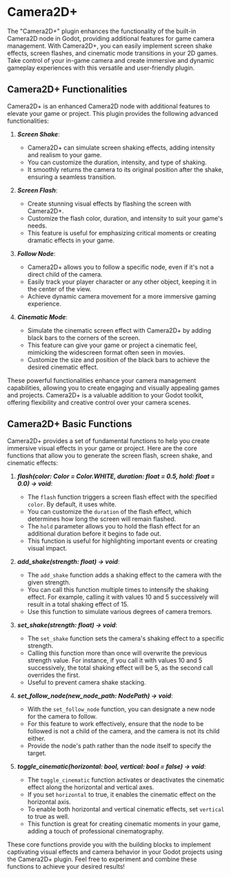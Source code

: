 # Camera2D+
The "Camera2D+" plugin enhances the functionality of the built-in Camera2D node in Godot, providing additional features for game camera management. With Camera2D+, you can easily implement screen shake effects, screen flashes, and cinematic mode transitions in your 2D games. Take control of your in-game camera and create immersive and dynamic gameplay experiences with this versatile and user-friendly plugin.

## Camera2D+ Functionalities
Camera2D+ is an enhanced Camera2D node with additional features to elevate your game or project. This plugin provides the following advanced functionalities:

1. ***Screen Shake***:
    - Camera2D+ can simulate screen shaking effects, adding intensity and realism to your game.
    - You can customize the duration, intensity, and type of shaking.
    - It smoothly returns the camera to its original position after the shake, ensuring a seamless transition.

2. ***Screen Flash***:
    - Create stunning visual effects by flashing the screen with Camera2D+.
    - Customize the flash color, duration, and intensity to suit your game's needs.
    - This feature is useful for emphasizing critical moments or creating dramatic effects in your game.

3. ***Follow Node***:
    - Camera2D+ allows you to follow a specific node, even if it's not a direct child of the camera.
    - Easily track your player character or any other object, keeping it in the center of the view.
    - Achieve dynamic camera movement for a more immersive gaming experience.

4. ***Cinematic Mode***:
    - Simulate the cinematic screen effect with Camera2D+ by adding black bars to the corners of the screen.
    - This feature can give your game or project a cinematic feel, mimicking the widescreen format often seen in movies.
    - Customize the size and position of the black bars to achieve the desired cinematic effect.

These powerful functionalities enhance your camera management capabilities, allowing you to create engaging and visually appealing games and projects. Camera2D+ is a valuable addition to your Godot toolkit, offering flexibility and creative control over your camera scenes.

## Camera2D+ Basic Functions
Camera2D+ provides a set of fundamental functions to help you create immersive visual effects in your game or project. Here are the core functions that allow you to generate the screen flash, screen shake, and cinematic effects:

1. ***flash(color: Color = Color.WHITE, duration: float = 0.5, hold: float = 0.0) -> void***:
    - The `flash` function triggers a screen flash effect with the specified `color`. By default, it uses white.
    - You can customize the `duration` of the flash effect, which determines how long the screen will remain flashed.
    - The `hold` parameter allows you to hold the flash effect for an additional duration before it begins to fade out.
    - This function is useful for highlighting important events or creating visual impact.

2. ***add_shake(strength: float) -> void***:
    - The `add_shake` function adds a shaking effect to the camera with the given strength.
    - You can call this function multiple times to intensify the shaking effect. For example, calling it with values 10 and 5 successively will result in a total shaking effect of 15.
    - Use this function to simulate various degrees of camera tremors.

3. ***set_shake(strength: float) -> void***:
    - The `set_shake` function sets the camera's shaking effect to a specific strength.
    - Calling this function more than once will overwrite the previous strength value. For instance, if you call it with values 10 and 5 successively, the total shaking effect will be 5, as the second call overrides the first.
    - Useful to prevent camera shake stacking.

4. ***set_follow_node(new_node_path: NodePath) -> void***:
    - With the `set_follow_node` function, you can designate a new node for the camera to follow.
    - For this feature to work effectively, ensure that the node to be followed is not a child of the camera, and the camera is not its child either.
    - Provide the node's path rather than the node itself to specify the target.

5. ***toggle_cinematic(horizontal: bool, vertical: bool = false) -> void***:
    - The `toggle_cinematic` function activates or deactivates the cinematic effect along the horizontal and vertical axes.
    - If you set `horizontal` to true, it enables the cinematic effect on the horizontal axis.
    - To enable both horizontal and vertical cinematic effects, set `vertical` to true as well.
    - This function is great for creating cinematic moments in your game, adding a touch of professional cinematography.

These core functions provide you with the building blocks to implement captivating visual effects and camera behavior in your Godot projects using the Camera2D+ plugin. Feel free to experiment and combine these functions to achieve your desired results!

